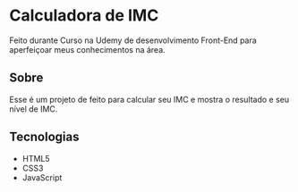 # Calculadora de IMC
Feito durante Curso na Udemy de desenvolvimento Front-End para aperfeiçoar meus conhecimentos na área.

## Sobre
Esse é um projeto de feito para calcular seu IMC e mostra o resultado e seu nível de IMC.

## Tecnologias 
* HTML5
* CSS3
* JavaScript
